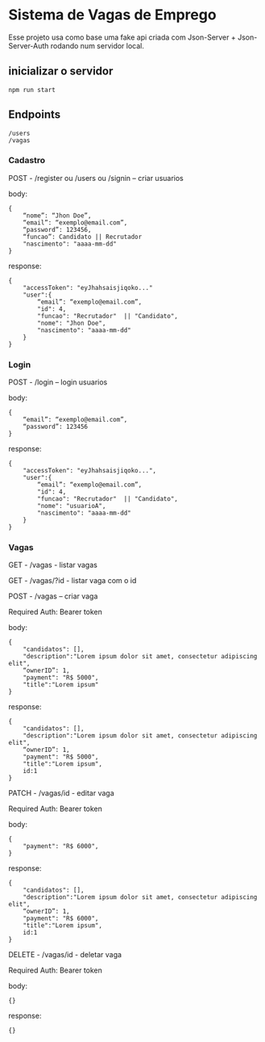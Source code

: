 # Sistema de Vagas de Emprego

Esse projeto usa como base uma fake api criada com Json-Server + Json-Server-Auth rodando num servidor local. 

## inicializar o servidor
```
npm run start
```

## Endpoints
```
/users
/vagas
```

### Cadastro

POST - /register ou  /users ou /signin – criar usuarios 

body: 
```
{
    “nome”: “Jhon Doe”,
    “email”: “exemplo@email.com”,
    “password”: 123456,
    “funcao”: Candidato || Recrutador
    "nascimento": "aaaa-mm-dd"
}
```

response:
```
{
    "accessToken": "eyJhahsaisjiqoko..."
    "user":{
        “email”: “exemplo@email.com”,
        "id": 4,
        "funcao": "Recrutador"  || "Candidato",
        "nome": "Jhon Doe",
        "nascimento": "aaaa-mm-dd"
    }
}
```

### Login
POST - /login – login usuarios

body:
```
{
	“email”: “exemplo@email.com”,
	“password”: 123456
}
```


response:
```
{
    "accessToken": "eyJhahsaisjiqoko...",
    "user":{
        “email”: “exemplo@email.com”,
        "id": 4,
        "funcao": "Recrutador"  || "Candidato",
        "nome": "usuarioA",
        "nascimento": "aaaa-mm-dd"
    }
}
```

### Vagas
GET  - /vagas - listar vagas

GET  - /vagas/?id - listar vaga com o id

POST - /vagas – criar vaga

Required Auth: Bearer token

body:
```
{
    "candidatos": [],
    "description":"Lorem ipsum dolor sit amet, consectetur adipiscing elit",
	“ownerID”: 1,
    "payment": "R$ 5000",
    "title":"Lorem ipsum"
}
```

response:
```
{
    "candidatos": [],
    "description":"Lorem ipsum dolor sit amet, consectetur adipiscing elit",
	“ownerID”: 1,
    "payment": "R$ 5000",
    "title":"Lorem ipsum",
    id:1
}
```

PATCH - /vagas/id - editar vaga

Required Auth: Bearer token

body:
```
{
    "payment": "R$ 6000",
}
```

response:
```
{
    "candidatos": [],
    "description":"Lorem ipsum dolor sit amet, consectetur adipiscing elit",
	“ownerID”: 1,
    "payment": "R$ 6000",
    "title":"Lorem ipsum",
    id:1
}
```

DELETE - /vagas/id - deletar vaga

Required Auth: Bearer token

body:
```
{}
```

response:
```
{}
```